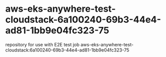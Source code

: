 # aws-eks-anywhere-test-cloudstack-6a100240-69b3-44e4-ad81-1bb9e04fc323-75
repository for use with E2E test job aws-eks-anywhere-test-cloudstack:6a100240-69b3-44e4-ad81-1bb9e04fc323-75
